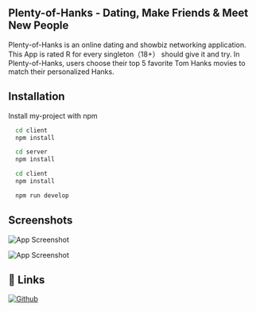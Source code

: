 ## Plenty-of-Hanks - Dating, Make Friends & Meet New People

Plenty-of-Hanks is an online dating and showbiz networking application. This App is rated R for every singleton（18+） should give it and try. In Plenty-of-Hanks, users choose their top 5 favorite Tom Hanks movies to match their personalized Hanks.


## Installation

Install my-project with npm

```bash
  cd client
  npm install 
```
    
```bash
  cd server
  npm install 
```

```bash
  cd client
  npm install 
```

```bash
  npm run develop
```
## Screenshots

![App Screenshot](https://via.placeholder.com/468x300?text=App+Screenshot+Here)

![App Screenshot](https://via.placeholder.com/468x300?text=App+Screenshot+Here)
## 🔗 Links
[![Github](https://img.shields.io/badge/Github-18%2B-lightgrey)](https://github.com/puppetup/plenty-of-hanks)